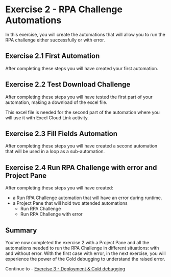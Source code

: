 # Exercise 2 - RPA Challenge Automations

In this exercise, you will create the automations that will allow you to run the RPA challenge either successfully or with error.

## Exercise 2.1 First Automation

After completing these steps you will have created your first automation.

## Exercise 2.2 Test Download Challenge

After completing these steps you will have tested the first part of your automation, making a download of the excel file.

This excel file is needed for the second part of the automation where you will use it with Excel Cloud Link activity.

## Exercise 2.3 Fill Fields Automation

After completing these steps you will have created a second automation that will be used in a loop as a sub-automation.

## Exercise 2.4 Run RPA Challenge with error and Project Pane

After completing these steps you will have created:
- a Run RPA Challenge automation that will have an error during runtime.
- a Project Pane that will hold two attended automations
    - Run RPA Challenge
    - Run RPA Challenge with error

## Summary

You've now completed the exercise 2 with a Project Pane and all the automations needed to run the RPA Challenge in different situations: with and without error.
With the first case with error, in the next exercise, you will experience the power of the Cold debugging to understand the raised error.

Continue to - [Exercise 3 - Deployment & Cold debugging](../exercise3/README.md)
